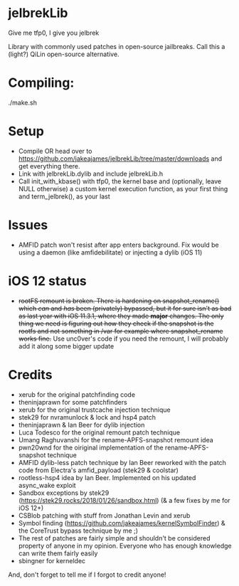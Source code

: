 # jelbrekLib
Give me tfp0, I give you jelbrek

Library with commonly used patches in open-source jailbreaks. Call this a (light?) QiLin open-source alternative.

# Compiling:

./make.sh

# Setup

- Compile OR head over to https://github.com/jakeajames/jelbrekLib/tree/master/downloads and get everything there.
- Link with jelbrekLib.dylib and include jelbrekLib.h
- Call init_with_kbase() with tfp0, the kernel base and (optionally, leave NULL otherwise) a custom kernel execution function, as your first thing and term_jelbrek(), as your last

# Issues
- AMFID patch won't resist after app enters background. Fix would be using a daemon (like amfidebilitate) or injecting a dylib (iOS 11)

# iOS 12 status
- ~~rootFS remount is broken. There is hardening on snapshot_rename() which *can* and *has* been (privately) bypassed, but it for sure isn't as bad as last year with iOS 11.3.1, where they made **major** changes. The only thing we need is figuring out how they check if the snapshot is the rootfs and not something in /var for example where snapshot_rename works fine.~~ Use unc0ver's code if you need the remount, I will probably add it along some bigger update

# Credits

- xerub for the original patchfinding code
- theninjaprawn for some patchfinders
- xerub for the original trustcache injection technique
- stek29 for nvramunlock & lock and hsp4 patch
- theninjaprawn & Ian Beer for dylib injection
- Luca Todesco for the original remount patch technique
- Umang Raghuvanshi for the rename-APFS-snapshot remount idea
- pwn20wnd for the oiriginal implementation of the rename-APFS-snapshot technique
- AMFID dylib-less patch technique by Ian Beer reworked with the patch code from Electra's amfid_payload (stek29 & coolstar)
- rootless-hsp4 idea by Ian Beer. Implemented on his updated async_wake exploit
- Sandbox exceptions by stek29 (https://stek29.rocks/2018/01/26/sandbox.html) (& a few fixes by me for iOS 12+)
- CSBlob patching with stuff from Jonathan Levin and xerub
- Symbol finding (https://github.com/jakeajames/kernelSymbolFinder) & the CoreTrust bypass technique by me ;)
- The rest of patches are fairly simple and shouldn't be considered property of anyone in my opinion. Everyone who has enough knowledge can write them fairly easily
- sbingner for kerneldec

And, don't forget to tell me if I forgot to credit anyone!

